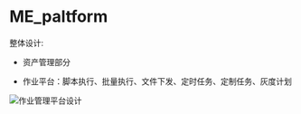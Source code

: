 # ME_paltform



整体设计:

- 资产管理部分

- 作业平台：脚本执行、批量执行、文件下发、定时任务、定制任务、灰度计划

![作业管理平台设计](C:\python_project\ME_paltform\作业管理平台设计.jpg)
